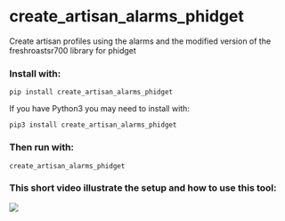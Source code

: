 # create_artisan_alarms_phidget

Create artisan profiles using the alarms and the modified version of the freshroastsr700 library for phidget

### Install with:

```pip install create_artisan_alarms_phidget```

If you have Python3 you may need to install with:

```pip3 install create_artisan_alarms_phidget```

### Then run with:

```create_artisan_alarms_phidget```

### This short video illustrate the setup and how to use this tool:

![](create_profile_demo.gif)
